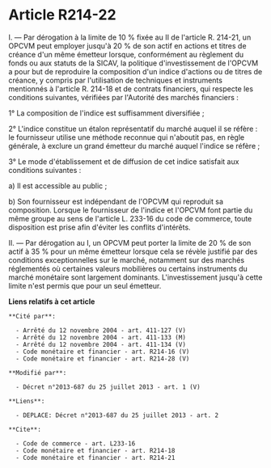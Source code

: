 # Article R214-22

I. ― Par dérogation à la limite de 10 % fixée au II de l'article R. 214-21, un OPCVM peut employer jusqu'à 20 % de son actif
en actions et titres de créance d'un même émetteur lorsque, conformément au règlement du fonds ou aux statuts de la SICAV, la
politique d'investissement de l'OPCVM a pour but de reproduire la composition d'un indice d'actions ou de titres de créance,
y compris par l'utilisation de techniques et instruments mentionnés à l'article R. 214-18 et de contrats financiers, qui
respecte les conditions suivantes, vérifiées par l'Autorité des marchés financiers : 

1° La composition de l'indice est suffisamment diversifiée ; 

2° L'indice constitue un étalon représentatif du marché auquel il se réfère : le fournisseur utilise une méthode reconnue qui
n'aboutit pas, en règle générale, à exclure un grand émetteur du marché auquel l'indice se réfère ; 

3° Le mode d'établissement et de diffusion de cet indice satisfait aux conditions suivantes : 

a) Il est accessible au public ; 

b) Son fournisseur est indépendant de l'OPCVM qui reproduit sa composition. Lorsque le fournisseur de l'indice et l'OPCVM
font partie du même groupe au sens de l'article L. 233-16 du code de commerce, toute disposition est prise afin d'éviter les
conflits d'intérêts. 

II. ― Par dérogation au I, un OPCVM peut porter la limite de 20 % de son actif à 35 % pour un même émetteur lorsque cela se
révèle justifié par des conditions exceptionnelles sur le marché, notamment sur des marchés réglementés où certaines valeurs
mobilières ou certains instruments du marché monétaire sont largement dominants. L'investissement jusqu'à cette limite n'est
permis que pour un seul émetteur.

**Liens relatifs à cet article**

	**Cité par**:

	  - Arrêté du 12 novembre 2004 - art. 411-127 (V)
	  - Arrêté du 12 novembre 2004 - art. 411-133 (M)
	  - Arrêté du 12 novembre 2004 - art. 411-134 (V)
	  - Code monétaire et financier - art. R214-16 (V)
	  - Code monétaire et financier - art. R214-28 (V)

	**Modifié par**:

	  - Décret n°2013-687 du 25 juillet 2013 - art. 1 (V)

	**Liens**:

	  - DEPLACE: Décret n°2013-687 du 25 juillet 2013 - art. 2

	**Cite**:

	  - Code de commerce - art. L233-16
	  - Code monétaire et financier - art. R214-18
	  - Code monétaire et financier - art. R214-21

